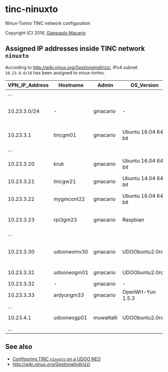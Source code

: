 # tinc-ninuxto

Ninux-Torino TINC network configuration

Copyright (C) 2016, [Gianpaolo Macario](https://gmacario.github.io/)

## Assigned IP addresses inside TINC network `ninuxto`

According to <http://wiki.ninux.org/GestioneIndirizzi>, IPv4 subnet `10.23.0.0/16` has been assigned to ninux-torino.

| VPN_IP_Address | Hostname    | Admin    | OS_Version          | Notes                          |
|----------------|-------------|----------|---------------------|--------------------------------|
| ...            |             |          |                     |                                |
| 10.23.3.0/24   | -           | gmacario | -                   | Subnet reserved for gmacario   |
| 10.23.3.1      | tincgm01    | gmacario | Ubuntu 16.04 64-bit | Test VM on VirtualBox          |
| ...            |             |          |                     |                                |
| 10.23.3.20     | kruk        | gmacario | Ubuntu 16.04 64-bit | gateway for gmoffice           |
| 10.23.3.21     | tincgw21    | gmacario | Ubuntu 14.04 64-bit | Instance on AWS                |
| 10.23.3.22     | mygmcont22  | gmacario | Ubuntu 16.04 64-bit | Inside a Docker container      |
| 10.23.3.23     | rpi3gm23    | gmacario | Raspbian            | Gateway for gmhome             |
| ...            |             |          |                     |                                |
| 10.23.3.30     | udooneomv30 | gmacario | UDOObuntu2.0rc2     | UDOO NEO Full + lora-shield    |
| 10.23.3.31     | udooneogm01 | gmacario | UDOObuntu2.0rc2     | UDOO NEO Full                  |
| 10.23.3.32     | -           | gmacario | -                   | -                              |
| 10.23.3.33     | ardyungm33  | gmacario | OpenWrt-Yun 1.5.3   | Gateway for solpev             |
| ...            |             |          |                     |                                |
| 10.23.4.1      | udooneogp01 | muwattalli | UDOObuntu2.0rc2   | UDOO NEO Full                  |
| ...            |             |          |                     |                                |

## See also

* [Configuring TINC `ninuxto` on a UDOO NEO](configuring-tinc-ninuxto-on-udoobuntu2.md)
* http://wiki.ninux.org/GestioneIndirizzi

<!-- EOF -->
